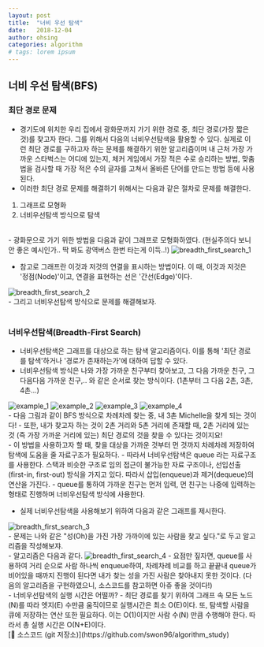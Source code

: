 ```yaml
---
layout: post
title:  "너비 우선 탐색"
date:   2018-12-04
author: ohsing
categories: algorithm
# tags: lorem ipsum
---
```


## 너비 우선 탐색(BFS)

### 최단 경로 문제
- 경기도에 위치한 우리 집에서 광화문까지 가기 위한 경로 중, 최단 경로(가장 짧은 것)를 찾고자 한다. 그를 위해서 다음의 너비우선탐색을 활용할 수 있다. 실제로 이런 최단 경로를 구하고자 하는 문제를 해결하기 위한 알고리즘이며 내 근처 가장 가까운 스타벅스는 어디에 있는지, 체커 게임에서 가장 적은 수로 승리하는 방법, 맞춤법을 검사할 때 가장 적은 수의 글자를 고쳐서 올바른 단어를 만드는 방법 등에 사용된다.
- 이러한 최단 경로 문제를 해결하기 위해서는 다음과 같은 절차로 문제를 해결한다.
<ol>
  <li>그래프로 모형화</li>
  <li>너비우선탐색 방식으로 탐색</li>
</ol>

<br>
- 광화문으로 가기 위한 방법을 다음과 같이 그래프로 모형화하였다. (현실주의다 보니 안 좋은 예시인가.. 딱 봐도 광역버스 한번 타는게 이득..!)
<img src="/assets/images/al_post/bfs_1.jpeg" title="breadth_first_search_1">

<br>

- 참고로 그래프란 이것과 저것의 연결을 표시하는 방법이다. 이 때, 이것과 저것은 '정점(Node)'이고, 연결을 표현하는 선은 '간선(Edge)'이다.
<img src="/assets/images/al_post/bfs_2.jpeg" title="breadth_first_search_2">
<br>
- 그리고 너비우선탐색 방식으로 문제를 해결해보자.
<br><br>

### 너비우선탐색(Breadth-First Search)
- 너비우선탐색은 그래프를 대상으로 하는 탐색 알고리즘이다. 이를 통해 '최단 경로를 탐색'하거나 '경로가 존재하는가'에 대하여 답할 수 있다.
- 너비우선탐색 방식은 나와 가장 가까운 친구부터 찾아보고, 그 다음 가까운 친구, 그 다음다음 가까운 친구,.. 와 같은 순서로 찾는 방식이다. (1촌부터 그 다음 2촌, 3촌, 4촌...)
<img src="/assets/images/al_post/bfs_screen1.jpeg" title="example_1">
<img src="/assets/images/al_post/bfs_screen2.jpeg" title="example_2">
<img src="/assets/images/al_post/bfs_screen3.jpeg" title="example_3">
<img src="/assets/images/al_post/bfs_screen4.jpeg" title="example_4">
<br>
- 다음 그림과 같이 BFS 방식으로 차례차례 찾는 중, 내 3촌 Michelle을 찾게 되는 것이다! 
- 또한, 내가 찾고자 하는 것이 2촌 거리와 5촌 거리에 존재할 때, 2촌 거리에 있는 것 (즉 가장 가까운 거리에 있는) 최단 경로의 것을 찾을 수 있다는 것이지요!
<br>
- 이 방법을 사용하고자 할 때, 찾을 대상을 가까운 것부터 먼 것까지 차례차례 저장하여 탐색에 도움을 줄 자료구조가 필요하다.
- 따라서 너비우선탐색은 queue 라는 자료구조를 사용한다. 스택과 비슷한 구조로 임의 접근이 불가능한 자료 구조이나, 선입선출(first-in, first-out) 방식을 가지고 있다. 따라서 삽입(enqueue)과 제거(dequeue)의 연산을 가진다.
- queue를 통하여 가까운 친구는 먼저 입력, 먼 친구는 나중에 입력하는 형태로 진행하며 너비우선탐색 방식에 사용한다.

<br>

- 실제 너비우선탐색을 사용해보기 위하여 다음과 같은 그래프를 제시한다. 
<img src="/assets/images/al_post/bfs_3.jpeg" title="breadth_first_search_3">
<br> 
- 문제는 나와 같은 "성(Oh)을 가진 가장 가까이에 있는 사람을 찾고 싶다."로 두고 알고리즘을 작성해보쟈.
<br>
- 알고리즘은 다음과 같다. 

<img src="/assets/images/al_post/bfs_4.jpeg" title="breadth_first_search_4">
- 요점만 짚자면, queue를 사용하여 거리 순으로 사람 하나씩 enqueue하여, 차례차례 비교를 하고 끝끝내 queue가 비어있을 때까지 진행이 된다면 내가 찾는 성을 가진 사람은 찾아내지 못한 것이다. (다음의 알고리즘을 구현하였으니, 소스코드를 참고하면 아쥬 좋을 것이다!)
<br>
- 너비우선탐색의 실행 시간은 어떨까?
- 최단 경로를 찾기 위하여 그래프 속 모든 노드(N)를 따라 엣지(E) 수만큼 움직이므로 실행시간은 최소 O(E)이다. 또, 탐색할 사람을 큐에 저장하는 연산 또한 필요하다. 이는 O(1)이지만 사람 수(N) 만큼 수행해야 한다. 따라서 총 실행 시간은 O(N+E)이다.

<br>
[💾 소스코드 (git 저장소)](https://github.com/swon96/algorithm_study)


